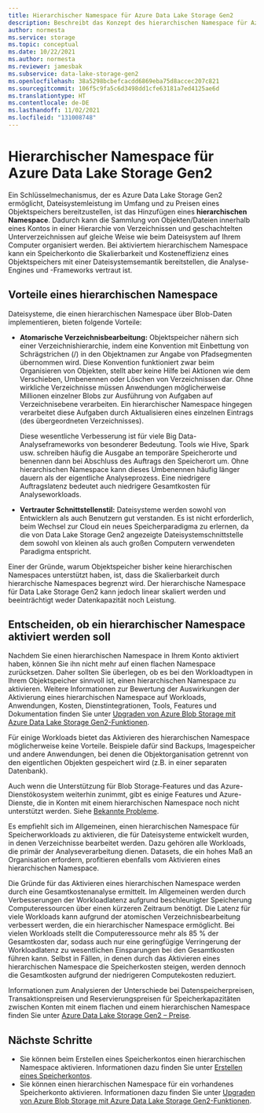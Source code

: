 ```yaml
---
title: Hierarchischer Namespace für Azure Data Lake Storage Gen2
description: Beschreibt das Konzept des hierarchischen Namespace für Azure Data Lake Storage Gen2
author: normesta
ms.service: storage
ms.topic: conceptual
ms.date: 10/22/2021
ms.author: normesta
ms.reviewer: jamesbak
ms.subservice: data-lake-storage-gen2
ms.openlocfilehash: 38a5298bcbefcacdd6869eba75d8accec207c821
ms.sourcegitcommit: 106f5c9fa5c6d3498dd1cfe63181a7ed4125ae6d
ms.translationtype: HT
ms.contentlocale: de-DE
ms.lasthandoff: 11/02/2021
ms.locfileid: "131008748"
---
```

# <a name="azure-data-lake-storage-gen2-hierarchical-namespace"></a>Hierarchischer Namespace für Azure Data Lake Storage Gen2

Ein Schlüsselmechanismus, der es Azure Data Lake Storage Gen2 ermöglicht, Dateisystemleistung im Umfang und zu Preisen eines Objektspeichers bereitzustellen, ist das Hinzufügen eines **hierarchischen Namespace**. Dadurch kann die Sammlung von Objekten/Dateien innerhalb eines Kontos in einer Hierarchie von Verzeichnissen und geschachtelten Unterverzeichnissen auf gleiche Weise wie beim Dateisystem auf Ihrem Computer organisiert werden. Bei aktiviertem hierarchischem Namespace kann ein Speicherkonto die Skalierbarkeit und Kosteneffizienz eines Objektspeichers mit einer Dateisystemsemantik bereitstellen, die Analyse-Engines und -Frameworks vertraut ist.

## <a name="the-benefits-of-a-hierarchical-namespace"></a>Vorteile eines hierarchischen Namespace

Dateisysteme, die einen hierarchischen Namespace über Blob-Daten implementieren, bieten folgende Vorteile:

- **Atomarische Verzeichnisbearbeitung:** Objektspeicher nähern sich einer Verzeichnishierarchie, indem eine Konvention mit Einbettung von Schrägstrichen (/) in den Objektnamen zur Angabe von Pfadsegmenten übernommen wird. Diese Konvention funktioniert zwar beim Organisieren von Objekten, stellt aber keine Hilfe bei Aktionen wie dem Verschieben, Umbenennen oder Löschen von Verzeichnissen dar. Ohne wirkliche Verzeichnisse müssen Anwendungen möglicherweise Millionen einzelner Blobs zur Ausführung von Aufgaben auf Verzeichnisebene verarbeiten. Ein hierarchischer Namespace hingegen verarbeitet diese Aufgaben durch Aktualisieren eines einzelnen Eintrags (des übergeordneten Verzeichnisses).

    Diese wesentliche Verbesserung ist für viele Big Data-Analyseframeworks von besonderer Bedeutung. Tools wie Hive, Spark usw. schreiben häufig die Ausgabe an temporäre Speicherorte und benennen dann bei Abschluss des Auftrags den Speicherort um. Ohne hierarchischen Namespace kann dieses Umbenennen häufig länger dauern als der eigentliche Analyseprozess. Eine niedrigere Auftragslatenz bedeutet auch niedrigere Gesamtkosten für Analyseworkloads.

- **Vertrauter Schnittstellenstil:** Dateisysteme werden sowohl von Entwicklern als auch Benutzern gut verstanden. Es ist nicht erforderlich, beim Wechsel zur Cloud ein neues Speicherparadigma zu erlernen, da die von Data Lake Storage Gen2 angezeigte Dateisystemschnittstelle dem sowohl von kleinen als auch großen Computern verwendeten Paradigma entspricht.

Einer der Gründe, warum Objektspeicher bisher keine hierarchischen Namespaces unterstützt haben, ist, dass die Skalierbarkeit durch hierarchische Namespaces begrenzt wird. Der hierarchische Namespace für Data Lake Storage Gen2 kann jedoch linear skaliert werden und beeinträchtigt weder Datenkapazität noch Leistung.

## <a name="deciding-whether-to-enable-a-hierarchical-namespace"></a>Entscheiden, ob ein hierarchischer Namespace aktiviert werden soll

Nachdem Sie einen hierarchischen Namespace in Ihrem Konto aktiviert haben, können Sie ihn nicht mehr auf einen flachen Namespace zurücksetzen. Daher sollten Sie überlegen, ob es bei den Workloadtypen in Ihrem Objektspeicher sinnvoll ist, einen hierarchischen Namespace zu aktivieren. Weitere Informationen zur Bewertung der Auswirkungen der Aktivierung eines hierarchischen Namespace auf Workloads, Anwendungen, Kosten, Dienstintegrationen, Tools, Features und Dokumentation finden Sie unter [Upgraden von Azure Blob Storage mit Azure Data Lake Storage Gen2-Funktionen](upgrade-to-data-lake-storage-gen2.md).

Für einige Workloads bietet das Aktivieren des hierarchischen Namespace möglicherweise keine Vorteile. Beispiele dafür sind Backups, Imagespeicher und andere Anwendungen, bei denen die Objektorganisation getrennt von den eigentlichen Objekten gespeichert wird (z.B. in einer separaten Datenbank).

Auch wenn die Unterstützung für Blob Storage-Features und das Azure-Dienstökosystem weiterhin zunimmt, gibt es einige Features und Azure-Dienste, die in Konten mit einem hierarchischen Namespace noch nicht unterstützt werden. Siehe [Bekannte Probleme](data-lake-storage-known-issues.md).

Es empfiehlt sich im Allgemeinen, einen hierarchischen Namespace für Speicherworkloads zu aktivieren, die für Dateisysteme entwickelt wurden, in denen Verzeichnisse bearbeitet werden. Dazu gehören alle Workloads, die primär der Analyseverarbeitung dienen. Datasets, die ein hohes Maß an Organisation erfordern, profitieren ebenfalls vom Aktivieren eines hierarchischen Namespace.

Die Gründe für das Aktivieren eines hierarchischen Namespace werden durch eine Gesamtkostenanalyse ermittelt. Im Allgemeinen werden durch Verbesserungen der Workloadlatenz aufgrund beschleunigter Speicherung Computeressourcen über einen kürzeren Zeitraum benötigt. Die Latenz für viele Workloads kann aufgrund der atomischen Verzeichnisbearbeitung verbessert werden, die ein hierarchischer Namespace ermöglicht. Bei vielen Workloads stellt die Computeressource mehr als 85 % der Gesamtkosten dar, sodass auch nur eine geringfügige Verringerung der Workloadlatenz zu wesentlichen Einsparungen bei den Gesamtkosten führen kann. Selbst in Fällen, in denen durch das Aktivieren eines hierarchischen Namespace die Speicherkosten steigen, werden dennoch die Gesamtkosten aufgrund der niedrigeren Computekosten reduziert.

Informationen zum Analysieren der Unterschiede bei Datenspeicherpreisen, Transaktionspreisen und Reservierungspreisen für Speicherkapazitäten zwischen Konten mit einem flachen und einem hierarchischen Namespace finden Sie unter [Azure Data Lake Storage Gen2 – Preise](https://azure.microsoft.com/pricing/details/storage/data-lake/).

## <a name="next-steps"></a>Nächste Schritte

- Sie können beim Erstellen eines Speicherkontos einen hierarchischen Namespace aktivieren. Informationen dazu finden Sie unter [Erstellen eines Speicherkontos](../common/storage-account-create.md).
- Sie können einen hierarchischen Namespace für ein vorhandenes Speicherkonto aktivieren. Informationen dazu finden Sie unter [Upgraden von Azure Blob Storage mit Azure Data Lake Storage Gen2-Funktionen](upgrade-to-data-lake-storage-gen2-how-to.md).
